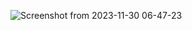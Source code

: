 
![Screenshot from 2023-11-30 06-47-23](https://github.com/sa4-E/minishell/assets/136271426/2637ef66-47f8-491b-bc3d-8b55806e08b8)
